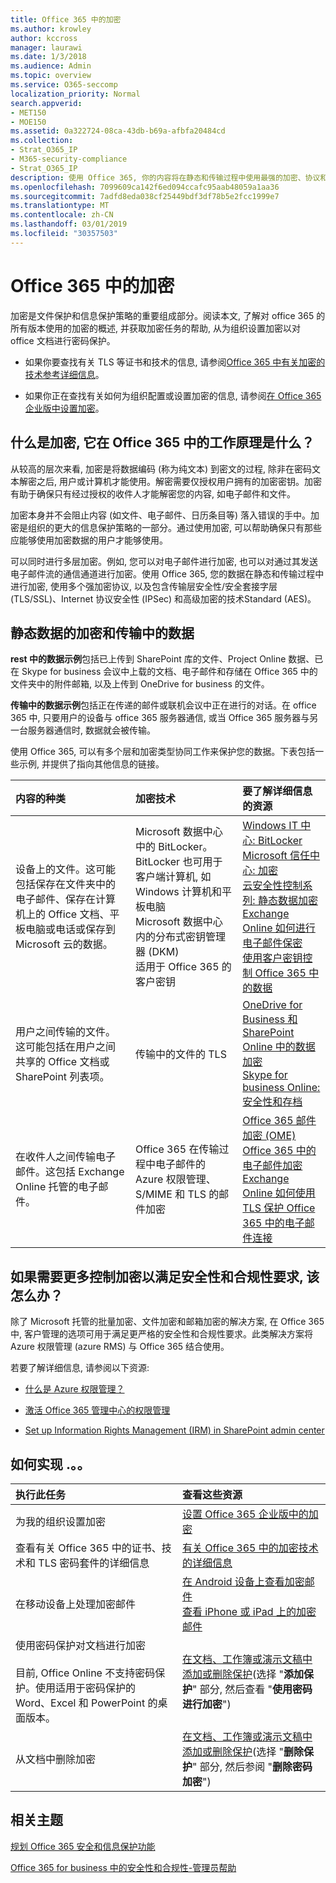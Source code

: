 ```yaml
---
title: Office 365 中的加密
ms.author: krowley
author: kccross
manager: laurawi
ms.date: 1/3/2018
ms.audience: Admin
ms.topic: overview
ms.service: O365-seccomp
localization_priority: Normal
search.appverid:
- MET150
- MOE150
ms.assetid: 0a322724-08ca-43db-b69a-afbfa20484cd
ms.collection:
- Strat_O365_IP
- M365-security-compliance
- Strat_O365_IP
description: 使用 Office 365, 你的内容将在静态和传输过程中使用最强的加密、协议和技术进行加密。获取 Office 365 中的加密概述。
ms.openlocfilehash: 7099609ca142f6ed094ccafc95aab48059a1aa36
ms.sourcegitcommit: 7adfd8eda038cf25449bdf3df78b5e2fcc1999e7
ms.translationtype: MT
ms.contentlocale: zh-CN
ms.lasthandoff: 03/01/2019
ms.locfileid: "30357503"
---
```

# <a name="encryption-in-office-365"></a>Office 365 中的加密

加密是文件保护和信息保护策略的重要组成部分。阅读本文, 了解对 office 365 的所有版本使用的加密的概述, 并获取加密任务的帮助, 从为组织设置加密以对 office 文档进行密码保护。
  
- 如果你要查找有关 TLS 等证书和技术的信息, 请参阅[Office 365 中有关加密的技术参考详细信息](technical-reference-details-about-encryption.md)。

- 如果你正在查找有关如何为组织配置或设置加密的信息, 请参阅[在 Office 365 企业版中设置加密](set-up-encryption.md)。

## <a name="what-is-encryption-and-how-does-it-work-in-office-365"></a>什么是加密, 它在 Office 365 中的工作原理是什么？

从较高的层次来看, 加密是将数据编码 (称为纯文本) 到密文的过程, 除非在密码文本解密之后, 用户或计算机才能使用。解密需要仅授权用户拥有的加密密钥。加密有助于确保只有经过授权的收件人才能解密您的内容, 如电子邮件和文件。
  
加密本身并不会阻止内容 (如文件、电子邮件、日历条目等) 落入错误的手中。加密是组织的更大的信息保护策略的一部分。通过使用加密, 可以帮助确保只有那些应能够使用加密数据的用户才能够使用。
  
可以同时进行多层加密。例如, 您可以对电子邮件进行加密, 也可以对通过其发送电子邮件流的通信通道进行加密。使用 Office 365, 您的数据在静态和传输过程中进行加密, 使用多个强加密协议, 以及包含传输层安全性/安全套接字层 (TLS/SSL)、Internet 协议安全性 (IPSec) 和高级加密的技术Standard (AES)。
  
## <a name="encryption-for-data-at-rest-and-data-in-transit"></a>静态数据的加密和传输中的数据

 **rest 中的数据示例**包括已上传到 SharePoint 库的文件、Project Online 数据、已在 Skype for business 会议中上载的文档、电子邮件和存储在 Office 365 中的文件夹中的附件邮箱, 以及上传到 OneDrive for business 的文件。 
  
 **传输中的数据示例**包括正在传递的邮件或联机会议中正在进行的对话。在 office 365 中, 只要用户的设备与 office 365 服务器通信, 或当 Office 365 服务器与另一台服务器通信时, 数据就会被传输。 
  
使用 Office 365, 可以有多个层和加密类型协同工作来保护您的数据。下表包括一些示例, 并提供了指向其他信息的链接。
  
|**内容的种类**|**加密技术**|**要了解详细信息的资源**|
|:-----|:-----|:-----|
|设备上的文件。这可能包括保存在文件夹中的电子邮件、保存在计算机上的 Office 文档、平板电脑或电话或保存到 Microsoft 云的数据。  <br/> |Microsoft 数据中心中的 BitLocker。BitLocker 也可用于客户端计算机, 如 Windows 计算机和平板电脑  <br/> Microsoft 数据中心内的分布式密钥管理器 (DKM)  <br/> 适用于 Office 365 的客户密钥  <br/> |[Windows IT 中心: BitLocker](https://docs.microsoft.com/windows/device-security/bitlocker/bitlocker-overview) <br/> [Microsoft 信任中心: 加密](https://www.microsoft.com/en-us/TrustCenter/Security/Encryption) <br/> [云安全性控制系列: 静态数据加密](https://blogs.microsoft.com/microsoftsecure/2015/09/10/cloud-security-controls-series-encrypting-data-at-rest) <br/> [Exchange Online 如何进行电子邮件保密](exchange-online-secures-email-secrets.md) <br/> [使用客户密钥控制 Office 365 中的数据](controlling-your-data-using-customer-key.md) <br/> |
|用户之间传输的文件。这可能包括在用户之间共享的 Office 文档或 SharePoint 列表项。  <br/> |传输中的文件的 TLS  <br/> |[OneDrive for Business 和 SharePoint Online 中的数据加密](data-encryption-in-odb-and-spo.md) <br/> [Skype for business Online: 安全性和存档](https://technet.microsoft.com/library/skype-for-business-online-security-and-archiving.aspx) <br/> |
|在收件人之间传输电子邮件。这包括 Exchange Online 托管的电子邮件。  <br/> |Office 365 在传输过程中电子邮件的 Azure 权限管理、S/MIME 和 TLS 的邮件加密  <br/> |[Office 365 邮件加密 (OME)](ome.md) <br/> [Office 365 中的电子邮件加密](email-encryption.md) <br/> [Exchange Online 如何使用 TLS 保护 Office 365 中的电子邮件连接](exchange-online-uses-tls-to-secure-email-connections.md) <br/> |

## <a name="what-if-i-need-more-control-over-encryption-to-meet-security-and-compliance-requirements"></a>如果需要更多控制加密以满足安全性和合规性要求, 该怎么办？

除了 Microsoft 托管的批量加密、文件加密和邮箱加密的解决方案, 在 Office 365 中, 客户管理的选项可用于满足更严格的安全性和合规性要求。此类解决方案将 Azure 权限管理 (azure RMS) 与 Office 365 结合使用。
  
若要了解详细信息, 请参阅以下资源:
  
- [什么是 Azure 权限管理？](https://docs.microsoft.com/information-protection/understand-explore/what-is-azure-rms)

- [激活 Office 365 管理中心的权限管理](https://support.office.com/article/5b6d3ac7-b1ac-428e-b03e-50e882f85a6e)

- [Set up Information Rights Management (IRM) in SharePoint admin center](set-up-irm-in-sp-admin-center.md)

## <a name="how-do-i"></a>如何实现 .。。

|**执行此任务**|**查看这些资源**|
|:-----|:-----|
|为我的组织设置加密  <br/> |[设置 Office 365 企业版中的加密](set-up-encryption.md) <br/> |
|查看有关 Office 365 中的证书、技术和 TLS 密码套件的详细信息  <br/> |[有关 Office 365 中的加密技术的详细信息](technical-reference-details-about-encryption.md) <br/> |
|在移动设备上处理加密邮件  <br/> |[在 Android 设备上查看加密邮件](https://support.office.com/article/83d60f17-2305-407a-a762-7d518401fdeb) <br/> [查看 iPhone 或 iPad 上的加密邮件](https://support.office.com/article/4d631321-0d26-4bcc-a483-d294dd0b1caf) <br/> |
|使用密码保护对文档进行加密  <br/><br/>  目前, Office Online 不支持密码保护。使用适用于密码保护的 Word、Excel 和 PowerPoint 的桌面版本。           |[在文档、工作簿或演示文稿中添加或删除保护](https://support.office.com/article/05084cc3-300d-4c1a-8416-38d3e37d6826)(选择 "**添加保护**" 部分, 然后查看 "**使用密码进行加密**")  <br/> |
|从文档中删除加密  <br/> |[在文档、工作簿或演示文稿中添加或删除保护](https://support.office.com/article/05084cc3-300d-4c1a-8416-38d3e37d6826)(选择 "**删除保护**" 部分, 然后参阅 "**删除密码加密**")  <br/> |

## <a name="related-topics"></a>相关主题

[规划 Office 365 安全和信息保护功能](https://support.office.com/article/3d4ac4a1-3920-4ff9-918f-011f3ce60408)
  
[Office 365 for business 中的安全性和合规性-管理员帮助](https://support.office.com/article/7fe448f7-49bd-4d3e-919d-0a6d1cf675bb)
  

